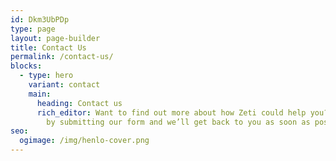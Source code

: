 ```yaml
---
id: Dkm3UbPDp
type: page
layout: page-builder
title: Contact Us
permalink: /contact-us/
blocks:
  - type: hero
    variant: contact
    main:
      heading: Contact us
      rich_editor: Want to find out more about how Zeti could help you? Get in touch
        by submitting our form and we’ll get back to you as soon as possible.
seo:
  ogimage: /img/henlo-cover.png
---
```


